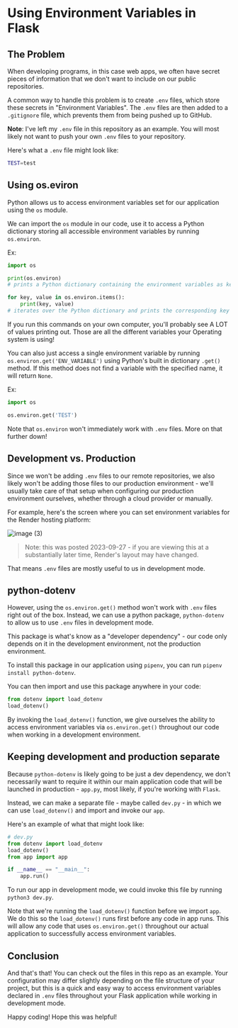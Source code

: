 # Using Environment Variables in Flask

## The Problem

When developing programs, in this case web apps, we often have secret pieces of
information that we don't want to include on our public repositories.

A common way to handle this problem is to create `.env` files, which store these
secrets in "Environment Variables". The `.env` files are then added to a
`.gitignore` file, which prevents them from being pushed up to GitHub.

**Note**: I've left my `.env` file in this repository as an example. You will
most likely not want to push your own `.env` files to your repository.

Here's what a `.env` file might look like:

```bash
TEST=test
```

## Using os.eviron

Python allows us to access environment variables set for our application using
the `os` module.

We can import the `os` module in our code, use it to access a Python dictionary
storing all accessible environment variables by running `os.environ`.

Ex:

```Python
import os

print(os.environ)
# prints a Python dictionary containing the environment variables as key, value pairs

for key, value in os.environ.items():
    print(key, value)
# iterates over the Python dictionary and prints the corresponding key / values
```

If you run this commands on your own computer, you'll probably see A LOT of
values printing out. Those are all the different variables your Operating system
is using!

You can also just access a single environment variable by running
`os.environ.get('ENV_VARIABLE')` using Python's built in dictionary `.get()`
method. If this method does not find a variable with the specified name, it will
return `None`.

Ex:

```Python
import os

os.environ.get('TEST')
```

Note that `os.environ` won't immediately work with `.env` files. More on that
further down!

## Development vs. Production

Since we won't be adding `.env` files to our remote repositories, we also likely
won't be adding those files to our production environment - we'll usually take
care of that setup when configuring our production environment ourselves,
whether through a cloud provider or manually.

For example, here's the screen where you can set environment variables for the
Render hosting platform:

![image
(3)](https://github.com/Matt-Eva/using-environment-variables-in-flask/assets/89106805/80c8dfe5-7fff-4c11-a95d-a77ee9621593)

> Note: this was posted 2023-09-27 - if you are viewing this at a substantially
> later time, Render's layout may have changed.

That means `.env` files are mostly useful to us in development mode.

## python-dotenv

However, using the `os.environ.get()` method won't work with `.env` files right
out of the box. Instead, we can use a python package, `python-dotenv` to allow
us to use `.env` files in development mode.

This package is what's know as a "developer dependency" - our code only depends
on it in the development environment, not the production environment.

To install this package in our application using `pipenv`, you can run `pipenv
install python-dotenv`.

You can then import and use this package anywhere in your code:

```Python
from dotenv import load_dotenv
load_dotenv()
```

By invoking the `load_dotenv()` function, we give ourselves the ability to
access environment variables via `os.environ.get()` throughout our code when
working in a development environment.

## Keeping development and production separate

Because `python-dotenv` is likely going to be just a dev dependency, we don't
necessarily want to require it within our main application code that will be
launched in production - `app.py`, most likely, if you're working with `Flask`.

Instead, we can make a separate file - maybe called `dev.py` - in which we can
use `load_dotenv()` and import and invoke our `app`.

Here's an example of what that might look like:

```Python
# dev.py
from dotenv import load_dotenv
load_dotenv()
from app import app

if __name__ == "__main__":
    app.run()
```

To run our app in development mode, we could invoke this file by running
`python3 dev.py`.

Note that we're running the `load_dotenv()` function before we import `app`. We
do this so the `load_dotenv()` runs first before any code in app runs. This will
allow any code that uses `os.environ.get()` throughout our actual application to
successfully access environment variables.

## Conclusion

And that's that! You can check out the files in this repo as an example. Your
configuration may differ slightly depending on the file structure of your
project, but this is a quick and easy way to access environment variables
declared in `.env` files throughout your Flask application while working in
development mode.

Happy coding! Hope this was helpful!
